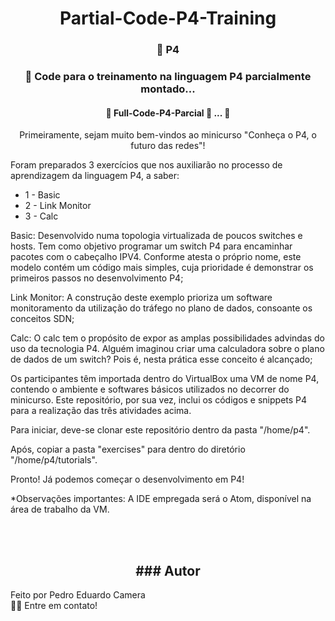
<h1 align="center">Partial-Code-P4-Training</h1>

<h3 align="center">
    🔗 P4 
</h3>

<h3 align="center">
    🔗 Code para o treinamento na linguagem P4 parcialmente montado...
</h3>

<h4 align="center"> 
	🚧 Full-Code-P4-Parcial 🚀 ...  🚧
</h4>

<p align="center">
Primeiramente, sejam muito bem-vindos ao minicurso "Conheça o P4, o futuro das redes"!

Foram preparados 3 exercícios que nos auxiliarão no processo de aprendizagem da linguagem P4, a saber:

* 1 - Basic
* 2 - Link Monitor
* 3 - Calc

Basic: Desenvolvido numa topologia virtualizada de poucos switches e hosts. Tem como objetivo programar um switch P4 para encaminhar pacotes com o cabeçalho IPV4. Conforme atesta o próprio nome, este modelo contém um código mais simples, cuja prioridade é demonstrar os primeiros passos no desenvolvimento P4;

Link Monitor: A construção deste exemplo prioriza um software monitoramento da utilização do tráfego no plano de dados, consoante os conceitos SDN;

Calc: O calc tem o propósito de expor as amplas possibilidades advindas do uso da tecnologia P4. Alguém imaginou criar uma calculadora sobre o plano de dados de um switch? Pois é, nesta prática esse conceito é alcançado;

Os participantes têm importada dentro do VirtualBox uma VM de nome P4, contendo o ambiente e softwares básicos utilizados no decorrer do minicurso. Este repositório, por sua vez, inclui os códigos e snippets P4 para a realização das três atividades acima.

Para iniciar, deve-se clonar este repositório dentro da pasta "/home/p4".

Após, copiar a pasta "exercises" para dentro do diretório "/home/p4/tutorials".

Pronto! Já podemos começar o desenvolvimento em P4!


*Observações importantes: A IDE empregada será o Atom, disponível na área de trabalho da VM.

</p>



<br><br>

<h2 align="center"> ### Autor</h2>


Feito por Pedro Eduardo Camera <br />
👋🏽 Entre em contato! <br />


</p>


